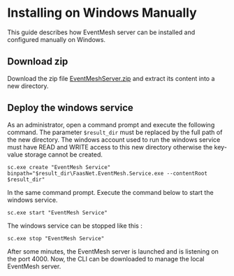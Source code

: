 # Installing on Windows Manually

This guide describes how EventMesh server can be installed and configured manually on Windows.

## Download zip

Download the zip file [EventMeshServer.zip](TODO) and extract its content into a new directory.

## Deploy the windows service

As an administrator, open a command prompt and execute the following command. The parameter `$result_dir` must be replaced by the full path of the new directory.
The windows account used to run the windows service must have READ and WRITE access to this new directory otherwise the key-value storage cannot be created.

```
sc.exe create "EventMesh Service" binpath="$result_dir\FaasNet.EventMesh.Service.exe --contentRoot $result_dir"
```

In the same command prompt. Execute the command below to start the windows service.

```
sc.exe start "EventMesh Service"
```

The windows service can be stopped like this :

```
sc.exe stop "EventMesh Service"
```

After some minutes, the EventMesh server is launched and is listening on the port 4000.
Now, the CLI can be downloaded to manage the local EventMesh server.